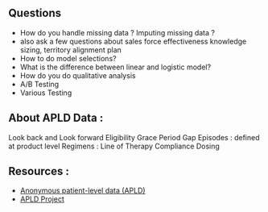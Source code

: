 ## Questions 
- How do you handle missing data ? Imputing missing data ? 
- also ask a few questions about sales force effectiveness knowledge sizing, territory alignment plan
- How to do model selections? 
- What is the difference between linear and logistic model?
- How do you do qualitative analysis
- A/B Testing 
- Various Testing 

## About APLD Data :

Look back and Look forward Eligibility 
Grace Period
Gap 
Episodes : defined at product level
Regimens : 
Line of Therapy 
Compliance 
Dosing 

## Resources : 
-  [Anonymous patient-level data (APLD)](https://www.rxdatascience.com/blog/getting-most-out-of-longitudinal-patient-data)
-  [APLD Project](./1605081-UdhavAnand.pdf)